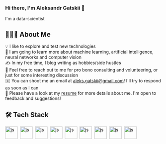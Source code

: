 ### Hi there, I'm Aleksandr Gatskii 👋
I'm a data-scientist

## 👨🏻‍💻  About Me

💡 I like to explore and test new technologies <br>
🌱 I am going to learn more about machine learning, artificial intelligence, neural networks and computer vision <br>
✍️ In my free time, I blog writing as hobbies/side hustles <br>
💬 Feel free to reach out to me for pro bono consulting and volunteering, or just for some interesting discussion <br>
✉️ You can shoot me an email at aleks.gatskii@gmail.com! I'll try to respond as soon as I can <br>
📄 Please have a look at my [resume](https://drive.google.com/drive/folders/1SlAu-lADQrbTaUfSuBKD1HPrKmfWPkEi?usp=sharing) for more details about me. I'm open to feedback and suggestions! 

## 🛠️ Tech Stack

<img src="https://cdn.jsdelivr.net/gh/devicons/devicon/icons/python/python-original-wordmark.svg" title="js" width="40" height="40"/>&nbsp;
<img src="https://cdn.jsdelivr.net/gh/devicons/devicon/icons/pandas/pandas-original-wordmark.svg" title="js" width="40" height="40"/>&nbsp;
<img src="https://cdn.jsdelivr.net/gh/devicons/devicon/icons/numpy/numpy-original-wordmark.svg" title="js" width="40" height="40"/>&nbsp;
<img src="https://cdn.jsdelivr.net/gh/devicons/devicon/icons/jupyter/jupyter-original-wordmark.svg" title="js" width="40" height="40"/>&nbsp;
<img src="https://cdn.jsdelivr.net/gh/devicons/devicon/icons/ubuntu/ubuntu-plain-wordmark.svg" title="js" width="40" height="40"/>&nbsp;
<img src="https://cdn.jsdelivr.net/gh/devicons/devicon/icons/drupal/drupal-original-wordmark.svg" title="js" width="40" height="40"/>&nbsp;
<img src="https://cdn.jsdelivr.net/gh/devicons/devicon/icons/gimp/gimp-original-wordmark.svg" title="js" width="40" height="40"/>&nbsp;
<img src="https://cdn.jsdelivr.net/gh/devicons/devicon/icons/slack/slack-original-wordmark.svg" title="js" width="40" height="40"/>&nbsp;
<img src="https://cdn.jsdelivr.net/gh/devicons/devicon/icons/sqlite/sqlite-original-wordmark.svg" title="js" width="40" height="40"/>&nbsp;
          
